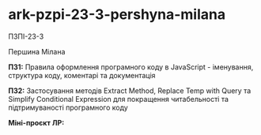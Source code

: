 # ark-pzpi-23-3-pershyna-milana

ПЗПІ-23-3

Першина Мілана

**ПЗ1:**  Правила оформлення програмного коду в JavaScript - іменування, структура коду, коментарі та документація

**ПЗ2:** Застосування методів Extract Method, Replace Temp with Query та Simplify Conditional Expression для покращення читабельності та підтримуваності програмного коду

**Міні-проєкт ЛР:** 
